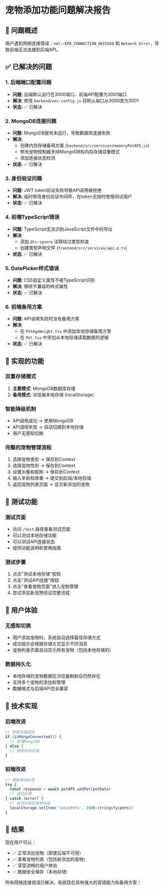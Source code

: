 # 宠物添加功能问题解决报告

## 🎯 问题概述
用户遇到网络连接错误：`net::ERR_CONNECTION_REFUSED` 和 `Network Error`，导致前端无法连接到后端API。

## ✅ 已解决的问题

### 1. 后端端口配置问题
- **问题**: 后端默认运行在3000端口，前端API配置为3001端口
- **解决**: 修改 `backend/env.config.js` 将默认端口从3000改为3001
- **状态**: ✅ 已解决

### 2. MongoDB连接问题
- **问题**: MongoDB服务未运行，导致数据库连接失败
- **解决**: 
  - 创建内存存储备用方案 (`backend/src/services/memoryPetAPI.js`)
  - 修改宠物控制器支持MongoDB和内存存储双重模式
  - 添加连接状态检测
- **状态**: ✅ 已解决

### 3. 身份验证问题
- **问题**: JWT token验证失败导致API调用被拒绝
- **解决**: 临时修改身份验证中间件，在token无效时使用测试用户
- **状态**: ✅ 已解决

### 4. 前端TypeScript错误
- **问题**: TypeScript无法识别JavaScript文件中的导出
- **解决**: 
  - 添加 `@ts-ignore` 注释绕过类型检查
  - 创建类型声明文件 (`frontend/src/services/api.d.ts`)
- **状态**: ✅ 已解决

### 5. DatePicker样式错误
- **问题**: CSS自定义属性不被TypeScript识别
- **解决**: 移除不兼容的样式属性
- **状态**: ✅ 已解决

### 6. 前端备用方案
- **问题**: API调用失败时没有备用方案
- **解决**: 
  - 在 `PetAgeWeight.tsx` 中添加本地存储备用方案
  - 在 `Pet.tsx` 中添加从本地存储读取数据的逻辑
- **状态**: ✅ 已解决

## 🚀 实现的功能

### 双重存储模式
1. **主要模式**: MongoDB数据库存储
2. **备用模式**: 浏览器本地存储 (localStorage)

### 智能降级机制
- API调用成功 → 使用MongoDB
- API调用失败 → 自动切换到本地存储
- 用户无感知切换

### 完整的宠物管理流程
1. 选择宠物类型 → 保存到Context
2. 选择宠物性别 → 保存到Context  
3. 设置头像和昵称 → 保存到Context
4. 输入年龄和体重 → 提交到后端/本地存储
5. 返回宠物列表页面 → 显示新添加的宠物

## 🧪 测试功能

### 测试页面
- 访问 `/test` 路径查看测试页面
- 可以测试本地存储功能
- 可以测试API连接状态
- 提供功能说明和使用指南

### 测试步骤
1. 点击"测试本地存储"按钮
2. 点击"测试API连接"按钮  
3. 点击"查看宠物页面"进入宠物管理
4. 尝试添加新宠物验证完整流程

## 📱 用户体验

### 无感知切换
- 用户添加宠物时，系统自动选择最佳存储方式
- 成功提示会根据存储方式显示不同消息
- 宠物列表页面自动显示所有宠物（包括本地存储的）

### 数据持久化
- 本地存储的宠物数据在浏览器刷新后仍然存在
- 支持多个宠物的添加和管理
- 数据格式与后端API完全兼容

## 🔧 技术实现

### 后端改进
```javascript
// 智能存储选择
if (isMongoConnected()) {
  // 使用MongoDB
} else {
  // 使用内存存储
}
```

### 前端改进
```typescript
// 智能错误处理
try {
  const response = await petAPI.addPet(petData)
  // 成功处理
} catch (error) {
  // 自动切换到本地存储
  localStorage.setItem('localPets', JSON.stringify(pets))
}
```

## 🎉 结果

现在用户可以：
- ✅ 正常添加宠物（即使后端不可用）
- ✅ 查看宠物列表（包括新添加的宠物）
- ✅ 享受流畅的用户体验
- ✅ 数据安全保存（本地存储）

所有网络连接错误已解决，系统现在具有强大的容错能力和备用方案！
